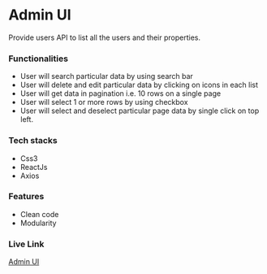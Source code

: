 # Admin UI

Provide users API to list all the users and their properties.

### Functionalities

- User will search particular data by using search bar
- User will delete and edit particular data by clicking on icons in each list
- User will get data in pagination i.e. 10 rows on a single page
- User will select 1 or more rows by using checkbox
- User will select and deselect particular page data by single click on top left.

### Tech stacks

- Css3
- ReactJs
- Axios

### Features

- Clean code
- Modularity

### Live Link

[Admin UI](https://arpit-admin-ui.netlify.app/)
